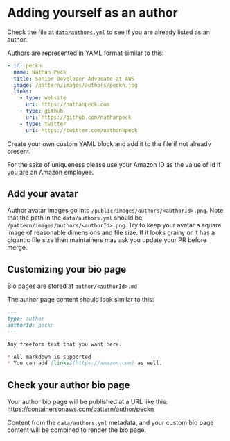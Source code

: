 # Adding yourself as an author

Check the file at [`data/authors.yml`](/data/authors.yml) to see if you are already listed as an author.

Authors are represented in YAML format similar to this:

```yaml
- id: peckn
  name: Nathan Peck
  title: Senior Developer Advocate at AWS
  image: /pattern/images/authors/peckn.jpg
  links:
    - type: website
      uri: https://nathanpeck.com
    - type: github
      uri: https://github.com/nathanpeck
    - type: twitter
      uri: https://twitter.com/nathankpeck
```

Create your own custom YAML block and add it to the file if not already present.

For the sake of uniqueness please use your Amazon ID as the value of id if you are an Amazon employee.

## Add your avatar

Author avatar images go into `/public/images/authors/<authorId>.png`. Note that the path in the `data/authors.yml` should be `/pattern/images/authors/<authorId>.png`. Try to keep your avatar a square image of reasonable dimensions and file size. If it looks grainy or it has a gigantic file size then maintainers may ask you update your PR before merge.

## Customizing your bio page

Bio pages are stored at `author/<authorId>.md`

The author page content should look similar to this:

```markdown
---
type: author
authorId: peckn
---

Any freeform text that you want here.

* All markdown is supported
* You can add [links](https://amazon.com) as well.
```

## Check your author bio page

Your author bio page will be published at a URL like this: https://containersonaws.com/pattern/author/peckn

Content from the `data/authors.yml` metadata, and your custom bio page content will be combined to render the bio page.
